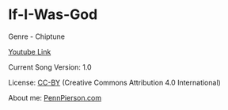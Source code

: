# If-I-Was-God
Genre - Chiptune

[Youtube Link](https://www.youtube.com/watch?v=bTwBXSBxjC4&list=PLye9mcKwe2zy3KW8uK_3F7HVMjJjdqSqU&index=35)

Current Song Version: 1.0

License: [CC-BY](http://creativecommons.org/licenses/by/4.0/) (Creative Commons Attribution 4.0 International)

About me: [PennPierson.com](http://pennpierson.com/)
